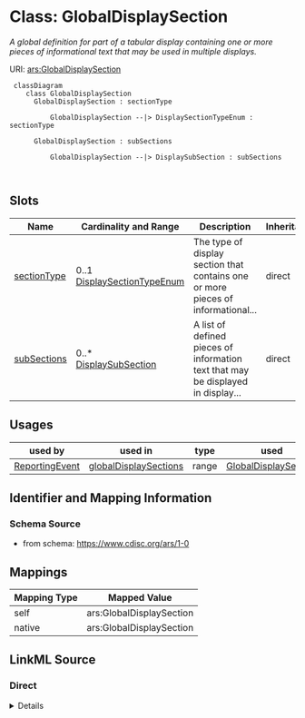 # Class: GlobalDisplaySection


_A global definition for part of a tabular display containing one or more pieces of informational text that may be used in multiple displays._





URI: [ars:GlobalDisplaySection](https://www.cdisc.org/ars/1-0/GlobalDisplaySection)




```mermaid
 classDiagram
    class GlobalDisplaySection
      GlobalDisplaySection : sectionType
        
          GlobalDisplaySection --|> DisplaySectionTypeEnum : sectionType
        
      GlobalDisplaySection : subSections
        
          GlobalDisplaySection --|> DisplaySubSection : subSections
        
      
```



<!-- no inheritance hierarchy -->


## Slots

| Name | Cardinality and Range | Description | Inheritance |
| ---  | --- | --- | --- |
| [sectionType](sectionType.md) | 0..1 <br/> [DisplaySectionTypeEnum](DisplaySectionTypeEnum.md) | The type of display section that contains one or more pieces of informational... | direct |
| [subSections](subSections.md) | 0..* <br/> [DisplaySubSection](DisplaySubSection.md) | A list of defined pieces of information text that may be displayed in display... | direct |





## Usages

| used by | used in | type | used |
| ---  | --- | --- | --- |
| [ReportingEvent](ReportingEvent.md) | [globalDisplaySections](globalDisplaySections.md) | range | [GlobalDisplaySection](GlobalDisplaySection.md) |






## Identifier and Mapping Information







### Schema Source


* from schema: https://www.cdisc.org/ars/1-0





## Mappings

| Mapping Type | Mapped Value |
| ---  | ---  |
| self | ars:GlobalDisplaySection |
| native | ars:GlobalDisplaySection |





## LinkML Source

<!-- TODO: investigate https://stackoverflow.com/questions/37606292/how-to-create-tabbed-code-blocks-in-mkdocs-or-sphinx -->

### Direct

<details>
```yaml
name: GlobalDisplaySection
description: A global definition for part of a tabular display containing one or more
  pieces of informational text that may be used in multiple displays.
from_schema: https://www.cdisc.org/ars/1-0
rank: 1000
slots:
- sectionType
- subSections

```
</details>

### Induced

<details>
```yaml
name: GlobalDisplaySection
description: A global definition for part of a tabular display containing one or more
  pieces of informational text that may be used in multiple displays.
from_schema: https://www.cdisc.org/ars/1-0
rank: 1000
attributes:
  sectionType:
    name: sectionType
    description: The type of display section that contains one or more pieces of informational
      text.
    examples:
    - value: Title
    - value: Footnote
    - value: Legend
    - value: Abbreviation
    from_schema: https://www.cdisc.org/ars/1-0
    rank: 1000
    alias: sectionType
    owner: GlobalDisplaySection
    domain_of:
    - DisplaySection
    - GlobalDisplaySection
    range: DisplaySectionTypeEnum
  subSections:
    name: subSections
    description: A list of defined pieces of information text that may be displayed
      in display sections of the same type.
    from_schema: https://www.cdisc.org/ars/1-0
    rank: 1000
    multivalued: true
    alias: subSections
    owner: GlobalDisplaySection
    domain_of:
    - GlobalDisplaySection
    range: DisplaySubSection
    inlined: true
    inlined_as_list: true

```
</details>